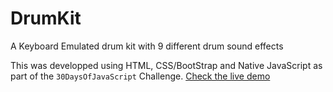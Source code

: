 # DrumKit
A Keyboard Emulated drum kit with 9 different drum sound effects

This was developped using HTML, CSS/BootStrap and Native JavaScript as part of the `30DaysOfJavaScript` Challenge.
[Check the live demo](https://ichebbi.github.io/DrumKit/)
